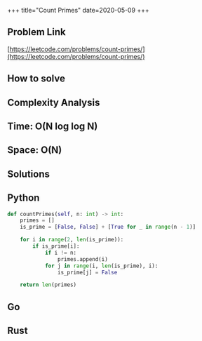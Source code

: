 +++
title="Count Primes"
date=2020-05-09
+++

## Problem Link

[https://leetcode.com/problems/count-primes/](https://leetcode.com/problems/count-primes/)

## How to solve

## Complexity Analysis

## Time: O(N log log N)

## Space: O(N)

## Solutions

## Python

``` python
def countPrimes(self, n: int) -> int:
    primes = []
    is_prime = [False, False] + [True for _ in range(n - 1)]

    for i in range(2, len(is_prime)):
        if is_prime[i]:
            if i != n:
                primes.append(i)
            for j in range(i, len(is_prime), i):
                is_prime[j] = False

    return len(primes)
```

## Go

## Rust
